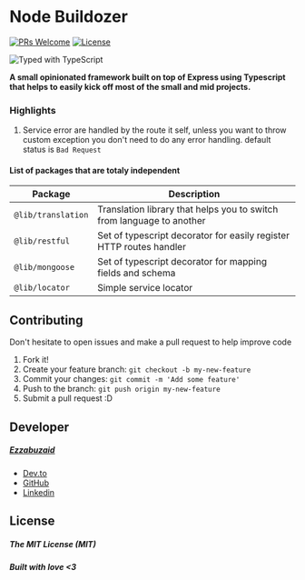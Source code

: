 # Node Buildozer

  [![PRs Welcome](https://img.shields.io/badge/PRs-welcome-brightgreen.svg)](https://github.com/ezzabuzaid/document-storage/pulls)  [![License](https://flat.badgen.net/npm/license/@ezzabuzaid/document-storage)](https://www.npmjs.com/package/@ezzabuzaid/document-storage) 

![Typed with TypeScript](https://flat.badgen.net/badge/icon/Typed?icon=typescript&label&labelColor=blue&color=555555)

**A small opinionated framework built on top of Express using Typescript that helps to easily kick off most of the small and mid projects.**

### Highlights

1. Service error are handled by the route it self, unless you want to throw custom exception you don't need to do any error handling. default status is `Bad Request`

#### List of packages that are totaly independent

| Package                   | Description                                                                         
| ------------------------- | ----------------------------------------------------------------------------------- |
| `@lib/translation` | Translation library that helps you to switch from language to another
| `@lib/restful` | Set of typescript decorator for easily register HTTP routes handler 
| `@lib/mongoose` | Set of typescript decorator for mapping fields and schema
| `@lib/locator` | Simple service locator

## Contributing

Don't hesitate to open issues and make a pull request to help improve code

1.  Fork it!
2.  Create your feature branch: `git checkout -b my-new-feature`
3.  Commit your changes: `git commit -m 'Add some feature'`
4.  Push to the branch: `git push origin my-new-feature`
5.  Submit a pull request :D

## Developer

##### [Ezzabuzaid](mailto:ezzabuzaid@hotmail.com)

* [Dev.to](https://dev.to/ezzabuzaid)
* [GitHub](https://github.com/ezzabuzaid)
* [Linkedin](https://www.linkedin.com/in/ezzabuzaid)

## License

##### The MIT License (MIT)

##### Built with love <3
